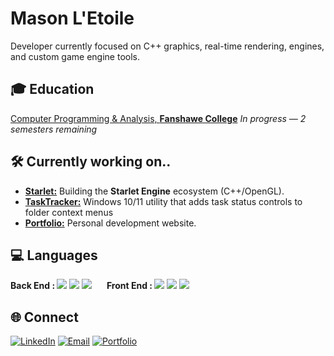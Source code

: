 # Mason L'Etoile
Developer currently focused on C++ graphics, real-time rendering, engines, and custom game engine tools.

## 🎓 Education
[Computer Programming & Analysis, **Fanshawe College**](https://www.fanshawec.ca/programs/cpa3-computer-programming-and-analysis-co-op/current) *In progress — 2 semesters remaining*

## 🛠️ Currently working on..
- **[Starlet:](https://github.com/Masonlet/StarletDevelopment)** Building the **Starlet Engine** ecosystem (C++/OpenGL).
- **[TaskTracker:](https://github.com/Masonlet/TaskTracker)** Windows 10/11 utility that adds task status controls to folder context menus
- **[Portfolio:](https://github.com/Masonlet/Portfolio)** Personal development website.

## 💻 Languages

<span><b>Back End : </b>
  <img src="https://img.shields.io/badge/C++-%2300599C?logo=cplusplus&logoColor=white"/>
  <img src="https://img.shields.io/badge/C%23-%23239120?logo=csharp&logoColor=white"/>
  <img src="https://img.shields.io/badge/Java-%23007396?logo=openjdk&logoColor=white"/>
</span>
&nbsp;&nbsp;&nbsp;&nbsp;
<span><b>Front End : </b>
  <img src="https://img.shields.io/badge/HTML-%23E34F26?logo=html5&logoColor=white"/>
  <img src="https://img.shields.io/badge/CSS-%231572B6?logo=css3&logoColor=white"/>
  <img src="https://img.shields.io/badge/JavaScript-%23F7DF1E?logo=javascript&logoColor=black"/>
</span>

## 🌐 Connect
[![LinkedIn](https://img.shields.io/badge/LinkedIn-blue?logo=linkedin&logoColor=white)](https://www.linkedin.com/in/masonletoile)
[![Email](https://img.shields.io/badge/Email-darkgreen?logo=gmail&logoColor=white)](mailto:masonletoile@hotmail.com)
[![Portfolio](https://img.shields.io/badge/Portfolio-black?logo=githubpages&logoColor=white)](https://masonletoile.ca)
